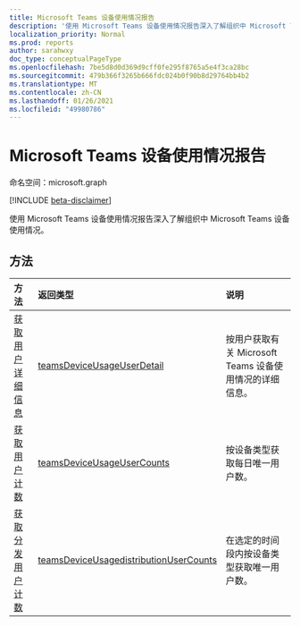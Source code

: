```yaml
---
title: Microsoft Teams 设备使用情况报告
description: '使用 Microsoft Teams 设备使用情况报告深入了解组织中 Microsoft Teams 设备使用情况。 '
localization_priority: Normal
ms.prod: reports
author: sarahwxy
doc_type: conceptualPageType
ms.openlocfilehash: 7be5d8d0d369d9cff0fe295f8765a5e4f3ca28bc
ms.sourcegitcommit: 479b366f3265b666fdc024b0f90b8d29764bb4b2
ms.translationtype: MT
ms.contentlocale: zh-CN
ms.lasthandoff: 01/26/2021
ms.locfileid: "49980786"
---
```

# <a name="microsoft-teams-device-usage-reports"></a>Microsoft Teams 设备使用情况报告

命名空间：microsoft.graph

[!INCLUDE [beta-disclaimer](../../includes/beta-disclaimer.md)]

使用 Microsoft Teams 设备使用情况报告深入了解组织中 Microsoft Teams 设备使用情况。 

## <a name="methods"></a>方法

| 方法                                   | 返回类型                              | 说明                              |
| :--------------------------------------- | :--------------------------------------- | :--------------------------------------- |
| [获取用户详细信息](../api/reportroot-getteamsdeviceusageuserdetail.md) | [teamsDeviceUsageUserDetail](../resources/teamsdeviceusageuserdetail.md) | 按用户获取有关 Microsoft Teams 设备使用情况的详细信息。 |
| [获取用户计数](../api/reportroot-getteamsdeviceusageusercounts.md) | [teamsDeviceUsageUserCounts](../resources/teamsdeviceusageusercounts.md) | 按设备类型获取每日唯一用户数。 |
| [获取分发用户计数](../api/reportroot-getteamsdeviceusagedistributionusercounts.md) | [teamsDeviceUsagedistributionUserCounts](../resources/teamsdeviceusagedistributionusercounts.md) | 在选定的时间段内按设备类型获取唯一用户数。 |


